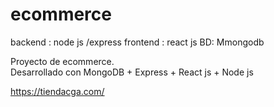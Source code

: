 # ecommerce

backend : node js  /express 
frontend : react js
BD: Mmongodb

Proyecto de ecommerce.   
Desarrollado con MongoDB + Express + React js + Node js




https://tiendacga.com/
